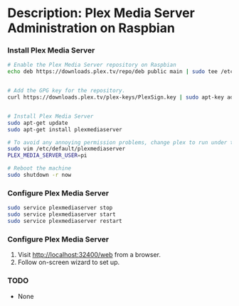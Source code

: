 # Description: Plex Media Server Administration on Raspbian

### Install Plex Media Server
```bash
# Enable the Plex Media Server repository on Raspbian
echo deb https://downloads.plex.tv/repo/deb public main | sudo tee /etc/apt/sources.list.d/plexmediaserver.list


# Add the GPG key for the repository.
curl https://downloads.plex.tv/plex-keys/PlexSign.key | sudo apt-key add -


# Install Plex Media Server
sudo apt-get update
sudo apt-get install plexmediaserver

# To avoid any annoying permission problems, change plex to run under the Pi user. To do this open the following file.
sudo vim /etc/default/plexmediaserver
PLEX_MEDIA_SERVER_USER=pi

# Reboot the machine
sudo shutdown -r now
```

### Configure Plex Media Server
```bash
sudo service plexmediaserver stop
sudo service plexmediaserver start
sudo service plexmediaserver restart
```

### Configure Plex Media Server
1. Visit [http://localhost:32400/web](http://localhost:32400/web) from a browser.
2. Follow on-screen wizard to set up.

### TODO
- None
